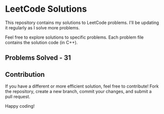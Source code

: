 # LeetCode Solutions

This repository contains my solutions to LeetCode problems. I'll be updating it regularly as I solve more problems.

Feel free to explore solutions to specific problems. Each problem file contains the solution code (in C++).

## Problems Solved - 31

## Contribution

If you have a different or more efficient solution, feel free to contribute! Fork the repository, create a new branch, commit your changes, and submit a pull request.

Happy coding!


